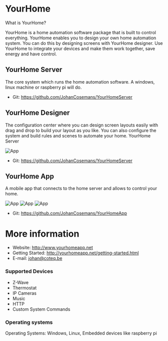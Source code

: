 # YourHome

What is YourHome?

YourHome is a home automation software package that is built to control everything. YourHome enables you to design your own home automation system. You can do this by designing screens with YourHome designer. Use YourHome to integrate your devices and make them work together, save energy and have control.

## YourHome Server
The core system which runs the home automation software. A windows, linux machine or raspberry pi will do.
* Git: https://github.com/JohanCosemans/YourHomeServer

## YourHome Designer
The configuration center where you can design screen layouts easily with drag and drop to build your layout as you like. You can also configure the system and build rules and scenes to automate your home.
YourHome Server

![App](http://yourhomeapp.net/images/designer/editor.png)

* Git: https://github.com/JohanCosemans/YourHomeServer

## YourHome App
A mobile app that connects to the home server and allows to control your home.

![App](http://yourhomeapp.net/images/controller/controller-tiles.png)
![App](http://yourhomeapp.net/images/controller/controller-music.png)
![App](http://yourhomeapp.net/images/controller/controller-floor-0.png)

* Git: https://github.com/JohanCosemans/YourHomeApp

# More information
* Website: http://www.yourhomeapp.net
* Getting Started: http://yourhomeapp.net/getting-started.html
* E-mail: johan@coteq.be

### Supported Devices
* Z-Wave
* Thermostat
* IP Cameras
* Music
* HTTP
* Custom System Commands

### Operating systems
Operating Systems: Windows, Linux, Embedded devices like raspberry pi

